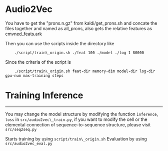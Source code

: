 # Audio2Vec

You have to get the "prons.n.gz" from kaldi/get\_prons.sh and concate the files
together and named as all\_prons, also gets the relative features as
cmvned\_feats.ark

Then you can use the scripts inside the directory like  

        ./script/train\_origin.sh ./feat 100 ./model ./log 1 80000

Since the criteria of the script is 

        ./script/train\_origin.sh feat-dir memory-dim model-dir log-dir gpu-num max-training steps


# Training Inference 
----------------

You may change the model structure by modifying the function `inference`, `loss`
in `src/audio2vec\_train.py`, if you want to modify the cell or the
elemental connection of sequence-to-sequence structure, please visit `src/seq2seq.py`


Starts training by using `script/train\_origin.sh`
Evaluation by using `src/audio2vec_eval.py`

